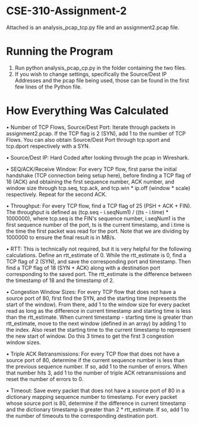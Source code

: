 # CSE-310-Assignment-2
Attached is an analysis_pcap_tcp.py file and an assignment2.pcap file. 

# Running the Program
1. Run python analysis_pcap_cp.py in the folder containing the two files. 
2. If you wish to change settings, specifically the Source/Dest IP Addresses and the pcap file being used, those can be found in the first few lines of the Python file. 

# How Everything Was Calculated
• Number of TCP Flows, Source/Dest Port: Iterate through packets in assignment2.pcap. If the TCP flag is 2 (SYN), add 1 to the number of TCP Flows. You can also obtain Source/Dest Port through tcp.sport and tcp.dport respectively with a SYN. 

• Source/Dest IP: Hard Coded after looking through the pcap in Wireshark. 

• SEQ/ACK/Receive Window: For every TCP flow, first parse the initial handshake (TCP connection being setup here), before finding a TCP flag of 16 (ACK) and obtaining the first sequence number, ACK number, and window size through tcp.seq, tcp.ack, and tcp.win * ip.off (window * scale) respectively. Repeat for the second ACK. 

• Throughput: For every TCP flow, find a TCP flag of 25 (PSH + ACK + FIN). The throughput is defined as (tcp.seq - i.seqNum1) / ((ts - i.time) * 1000000), where tcp.seq is the FIN's sequence number, i.seqNum1 is the first sequence number of the port, ts is the current timestamp, and i.time is the time the first packet was read for the port. Note that we are dividing by 1000000 to ensure the final result is in MB/s. 

• RTT: This is technically not required, but it is very helpful for the following calculations. Define an rtt_estimate of 0. While the rtt_estimate is 0, find a TCP flag of 2 (SYN), and save the corresponding port and timestamp. Then find a TCP flag of 18 (SYN + ACK) along with a destination port corresponding to the saved port. The rtt_estimate is the difference between the timestamp of 18 and the timestamp of 2.

• Congestion Window Sizes: For every TCP flow that does not have a source port of 80, first find the SYN, and the starting time (represents the start of the window). From there, add 1 to the window size for every packet read as long as the difference in current timestamp and starting time is less than the rtt_estimate. When current timestamp - starting time is greater than rtt_estimate, move to the next window (defined in an array) by adding 1 to the index. Also reset the starting time to the current timestamp to represent the new start of window. Do this 3 times to get the first 3 congestion window sizes. 

• Triple ACK Retransmissions: For every TCP flow that does not have a source port of 80, determine if the current sequence number is less than the previous sequence number. If so, add 1 to the number of errors. When that number hits 3, add 1 to the number of triple ACK retransmissions and reset the number of errors to 0. 

• Timeout: Save every packet that does not have a source port of 80 in a dictionary mapping sequence number to timestamp. For every packet whose source port is 80, determine if the difference in current timestamp and the dictionary timestamp is greater than 2 * rtt_estimate. If so, add 1 to the number of timeouts to the corresponding destination port. 
